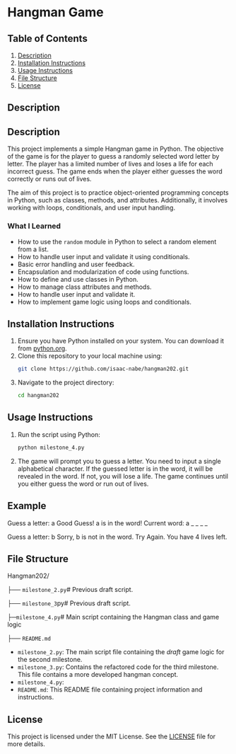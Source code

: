 # Hangman Game

## Table of Contents

1. [Description](#description)
2. [Installation Instructions](#installation-instructions)
3. [Usage Instructions](#usage-instructions)
4. [File Structure](#file-structure)
5. [License](#license)

## Description

## Description
This project implements a simple Hangman game in Python. The objective of the game is for the player to guess a randomly selected word letter by letter. The player has a limited number of lives and loses a life for each incorrect guess. The game ends when the player either guesses the word correctly or runs out of lives.

The aim of this project is to practice object-oriented programming concepts in Python, such as classes, methods, and attributes. Additionally, it involves working with loops, conditionals, and user input handling.

### What I Learned

- How to use the `random` module in Python to select a random element from a list.
- How to handle user input and validate it using conditionals.
- Basic error handling and user feedback.
- Encapsulation and modularization of code using functions.
- How to define and use classes in Python.
- How to manage class attributes and methods.
- How to handle user input and validate it.
- How to implement game logic using loops and conditionals.

## Installation Instructions

1. Ensure you have Python installed on your system. You can download it from [python.org](https://www.python.org/).
2. Clone this repository to your local machine using:
    ```sh
    git clone https://github.com/isaac-nabe/hangman202.git
    ```
3. Navigate to the project directory:
    ```sh
    cd hangman202
    ```

## Usage Instructions

1. Run the script using Python:
    ```sh
    python milestone_4.py
    ```
2. The game will prompt you to guess a letter. You need to input a single alphabetical character. If the guessed letter is in the word, it will be revealed in the word. If not, you will lose a life. The game continues until you either guess the word or run out of lives.

## Example
Guess a letter: a
Good Guess! a is in the word!
Current word: a _ _ _ _

Guess a letter: b
Sorry, b is not in the word. Try Again.
You have 4 lives left.

## File Structure


Hangman202/

├── `milestone_2.py`# Previous draft script.

├── `milestone_3`py# Previous draft script.

├─`milestone_4.py`# Main script containing the Hangman class and game logic

├── `README.md`


- `milestone_2.py`: The main script file containing the *draft* game logic for the second milestone.
- `milestone_3.py`: Contains the refactored code for the third milestone. This file contains a more developed hangman concept.
- `milestone_4.py`: 
- `README.md`: This README file containing project information and instructions.

## License

This project is licensed under the MIT License. See the [LICENSE](LICENSE) file for more details.

